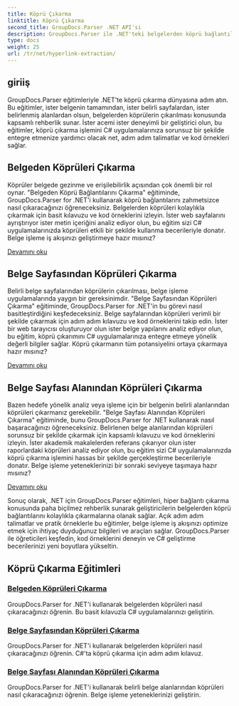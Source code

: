 ```yaml
---
title: Köprü Çıkarma
linktitle: Köprü Çıkarma
second_title: GroupDocs.Parser .NET API'si
description: GroupDocs.Parser ile .NET'teki belgelerden köprü bağlantılarını zahmetsizce çıkarın. Köprü çıkarmaya yönelik adım adım kılavuzlarla C# uygulamalarınızı geliştirin.
type: docs
weight: 25
url: /tr/net/hyperlink-extraction/
---
```

## giriiş

GroupDocs.Parser eğitimleriyle .NET'te köprü çıkarma dünyasına adım atın. Bu eğitimler, ister belgenin tamamından, ister belirli sayfalardan, ister belirlenmiş alanlardan olsun, belgelerden köprülerin çıkarılması konusunda kapsamlı rehberlik sunar. İster acemi ister deneyimli bir geliştirici olun, bu eğitimler, köprü çıkarma işlemini C# uygulamalarınıza sorunsuz bir şekilde entegre etmenize yardımcı olacak net, adım adım talimatlar ve kod örnekleri sağlar.

## Belgeden Köprüleri Çıkarma

Köprüler belgede gezinme ve erişilebilirlik açısından çok önemli bir rol oynar. "Belgeden Köprü Bağlantılarını Çıkarma" eğitiminde, GroupDocs.Parser for .NET'i kullanarak köprü bağlantılarını zahmetsizce nasıl çıkaracağınızı öğreneceksiniz. Belgelerden köprüleri kolaylıkla çıkarmak için basit kılavuzu ve kod örneklerini izleyin. İster web sayfalarını ayrıştırıyor ister metin içeriğini analiz ediyor olun, bu eğitim sizi C# uygulamalarınızda köprüleri etkili bir şekilde kullanma becerileriyle donatır. Belge işleme iş akışınızı geliştirmeye hazır mısınız?

[Devamını oku](./extract-hyperlinks-from-document/)

## Belge Sayfasından Köprüleri Çıkarma

Belirli belge sayfalarından köprülerin çıkarılması, belge işleme uygulamalarında yaygın bir gereksinimdir. "Belge Sayfasından Köprüleri Çıkarma" eğitiminde, GroupDocs.Parser for .NET'in bu görevi nasıl basitleştirdiğini keşfedeceksiniz. Belge sayfalarından köprüleri verimli bir şekilde çıkarmak için adım adım kılavuzu ve kod örneklerini takip edin. İster bir web tarayıcısı oluşturuyor olun ister belge yapılarını analiz ediyor olun, bu eğitim, köprü çıkarımını C# uygulamalarınıza entegre etmeye yönelik değerli bilgiler sağlar. Köprü çıkarmanın tüm potansiyelini ortaya çıkarmaya hazır mısınız?

[Devamını oku](./extract-hyperlinks-from-document-page/)

## Belge Sayfası Alanından Köprüleri Çıkarma

Bazen hedefe yönelik analiz veya işleme için bir belgenin belirli alanlarından köprüleri çıkarmanız gerekebilir. "Belge Sayfası Alanından Köprüleri Çıkarma" eğitiminde, bunu GroupDocs.Parser for .NET kullanarak nasıl başaracağınızı öğreneceksiniz. Belirlenen belge alanlarından köprüleri sorunsuz bir şekilde çıkarmak için kapsamlı kılavuzu ve kod örneklerini izleyin. İster akademik makalelerden referans çıkarıyor olun ister raporlardaki köprüleri analiz ediyor olun, bu eğitim sizi C# uygulamalarınızda köprü çıkarma işlemini hassas bir şekilde gerçekleştirme becerileriyle donatır. Belge işleme yeteneklerinizi bir sonraki seviyeye taşımaya hazır mısınız?

[Devamını oku](./extract-hyperlinks-from-document-page-area/)

Sonuç olarak, .NET için GroupDocs.Parser eğitimleri, hiper bağlantı çıkarma konusunda paha biçilmez rehberlik sunarak geliştiricilerin belgelerden köprü bağlantılarını kolaylıkla çıkarmalarına olanak sağlar. Açık adım adım talimatlar ve pratik örneklerle bu eğitimler, belge işleme iş akışınızı optimize etmek için ihtiyaç duyduğunuz bilgileri ve araçları sağlar. GroupDocs.Parser ile öğreticileri keşfedin, kod örneklerini deneyin ve C# geliştirme becerilerinizi yeni boyutlara yükseltin.
## Köprü Çıkarma Eğitimleri
### [Belgeden Köprüleri Çıkarma](./extract-hyperlinks-from-document/)
GroupDocs.Parser for .NET'i kullanarak belgelerden köprüleri nasıl çıkaracağınızı öğrenin. Bu basit kılavuzla C# uygulamalarınızı geliştirin.
### [Belge Sayfasından Köprüleri Çıkarma](./extract-hyperlinks-from-document-page/)
GroupDocs.Parser for .NET'i kullanarak belgelerden köprüleri nasıl çıkaracağınızı öğrenin. C#'ta köprü çıkarma için adım adım kılavuz.
### [Belge Sayfası Alanından Köprüleri Çıkarma](./extract-hyperlinks-from-document-page-area/)
GroupDocs.Parser for .NET'i kullanarak belirli belge alanlarından köprüleri nasıl çıkaracağınızı öğrenin. Belge işleme yeteneklerinizi geliştirin.